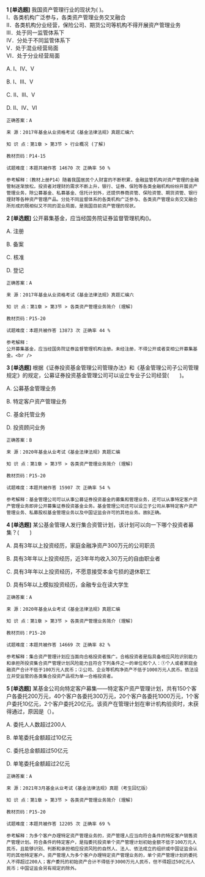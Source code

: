 **1 [单选题]** 我国资产管理行业的现状为(       )。<br />
Ⅰ．各类机构广泛参与，各类资产管理业务交叉融合<br />
Ⅱ．各类机构分业经营，保险公司、期货公司等机构不得开展资产管理业务<br />
Ⅲ．处于同一监管体系下<br />
Ⅳ．分处于不同监管体系下<br />
V．处于混业经营局面<br />
Ⅵ．处于分业经营局面

A. Ⅰ、Ⅳ、V

B. Ⅰ、Ⅲ、V

C. Ⅱ、Ⅲ、V

D. Ⅱ、Ⅳ、Ⅵ

```
正确答案：A

来 源：2017年基金从业资格考试《基金法律法规》真题汇编六

知 识 点：第1章 > 第3节 > 行业概况 (了解)

教材页码：P14-15

试题难度：本题共被作答 14670 次 正确率 50 %

参考解释：（教材上册P14）随着我国居民个人财富的不断积累，金融监管机构对资产管理的金融管制逐渐放松，投资者对理财的需求不断上升，银行、证券、保险等各类金融机构纷纷开展资产管理业务，除公募基金、私募基金、信托计划外，还提供券商资管、保险资管、期货资管、银行理财等各种资产管理产品。分处不同监督体系的各类机构广泛参与、各类资产管理业务交叉融合所形成的既相似又不同的混业局面，是我国目前资产管理的现状。
```


**2 [单选题]** 
公开募集基金，应当经国务院证券监督管理机构()。

A. 注册

B. 备案

C. 核准

D. 登记

```
正确答案：A

来 源：2017年基金从业资格考试《基金法律法规》真题汇编六

知 识 点：第1章 > 第3节 > 各类资产管理业务简介 (理解)

教材页码：P15-20

试题难度：本题共被作答 13873 次 正确率 44 %

参考解释：
公开募集基金，应当经国务院证券监督管理机构注册。未经注册，不得公开或者变相公开募集基金。<br />

```


**3 [单选题]** 根据《证券投资基金管理公司管理办法》和《基金管理公司子公司管理规定》的规定，公募证券投资基金管理公司可以设立专业子公司经营(&emsp;&emsp;)。

A. 公募基金管理业务

B. 特定客户资产管理业务

C. 基金托管业务

D. 投资顾问业务

```
正确答案：B

来 源：2020年基金从业考试《基金法律法规》真题汇编

知 识 点：第1章 > 第3节 > 各类资产管理业务简介 (理解)

教材页码：P15-20

试题难度：本题共被作答 15907 次 正确率 54 %

参考解释：基金管理公司可以从事公募证券投资基金的募集和管理业务，还可以从事特定客户资产管理业务即非公开募集证券投资基金业务。基金管理公司还可以设立子公司从事特定客户资产管理业务、私募股权基金管理业务以及中国证监会许可的其他业务。故B正确。
```


**4 [单选题]** 某公基金管理人发行集合资管计划，该计划可以向一下哪个投资者募集？(&emsp;&emsp;)

A. 具有3年以上投资经历，家庭金融净资产300万元的公司职员

B. 具有3年年以上投资经历，近3年年均收入30万元的自由职业者

C. 具有3年年以上投资经历，不愿意接受本金亏损的退休职工

D. 具有5年以上模拟投资经历，金融专业在读大学生

```
正确答案：A

来 源：2020年基金从业考试《基金法律法规》真题汇编

知 识 点：第1章 > 第3节 > 各类资产管理业务简介 (理解)

教材页码：P15-20

试题难度：本题共被作答 14669 次 正确率 82 %

参考解释：集合资产管理计划应当面向合格投资者推广。合格投资者是指具备相应风险识别能力和承担所投资集合资产管理计划风险能力且符合下列条件之一的单位和个人：①个人或者家庭金融资产合计不低于100万元人民币；②公司、企业等机构净资产不低于1000万元人民币。依法设立并受监管的各类集合投资产品视为单一合格投资者。
```


**5 [单选题]** 某基金公司向特定客户募集——特定客户资产管理计划，共有150个客户各委托200万元，40个客户各委托300万元，20个客户各委托1000万元，1个客户委托10亿元，2个客户委托20亿元。该资产在管理计划在审计机构验资时，未获得通过，原因是（）。

A. 委托人人数超过200人

B. 单笔委托金额超过10亿元

C. 委托总金额超过50亿元

D. 单笔委托金额超过2亿元

```
正确答案：A

来 源：2021年3月基金从业考试《基金法律法规》真题（考生回忆版）

知 识 点：第1章 > 第3节 > 各类资产管理业务简介 (理解)

教材页码：P15-20

试题难度：本题共被作答 12205 次 正确率 69 %

参考解释：为多个客户办理特定资产管理业务的，资产管理人应当向符合条件的特定客户销售资产管理计划。符合条件的特定客户，是指委托投资单个资产管理计划初始金额不低于100万元人民币，且能够识别、判断和承担相应投资风险的自然人、法人、依法成立的组织或中国证监会认可的其他特定客户。资产管理人为多个客户办理特定资产管理业务的，单个资产管理计划的委托人不得超过200人；客户委托的初始资产合计不得低于3000万元人民币，但不得超过50亿元人民币；中国证监会另有规定的除外。
```

